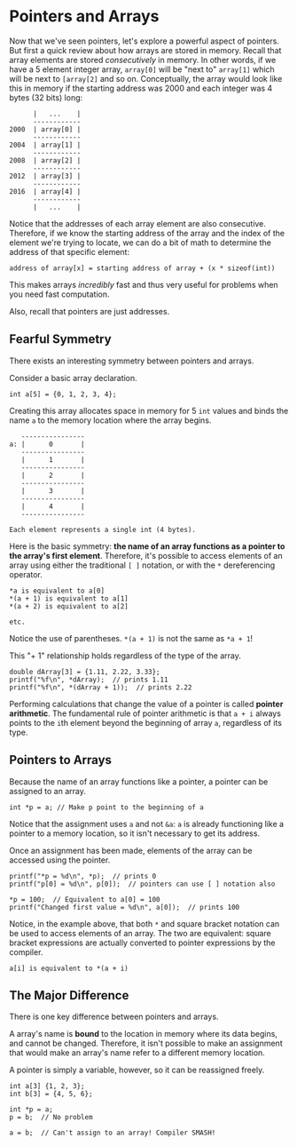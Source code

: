 # Pointers and Arrays

Now that we've seen pointers, let's explore a powerful aspect of pointers.  But first a quick review about how arrays are stored in memory.  Recall that array elements are stored *consecutively* in memory.  In other words, if we have a 5 element integer array, `array[0]` will be "next to" `array[1]` which will be next to `[array[2]` and so on.  Conceptually, the array would look like this in memory if the starting address was 2000 and each integer was 4 bytes (32 bits) long:

```
      |   ...    |
      ------------
2000  | array[0] |
      ------------
2004  | array[1] |
      ------------
2008  | array[2] |
      ------------
2012  | array[3] |
      ------------
2016  | array[4] |
      ------------
      |   ...    |

```
Notice that the addresses of each array element are also consecutive.  Therefore, if we know the starting address of the array and the index of the element we're trying to locate, we can do a bit of math to determine the address of that specific element: 
```
address of array[x] = starting address of array + (x * sizeof(int)) 
```
This makes arrays *incredibly* fast and thus very useful for problems when you need fast computation.

Also, recall that pointers are just addresses.

## Fearful Symmetry

There exists an interesting symmetry between pointers and arrays.

Consider a basic array declaration.

```
int a[5] = {0, 1, 2, 3, 4};
```

Creating this array allocates space in memory for 5 `int` values and binds the name `a` to the memory location where the array begins.

```
   ----------------
a: |      0       |
   ----------------
   |      1       |
   ----------------
   |      2       |
   ----------------
   |      3       |
   ----------------
   |      4       |
   ----------------

Each element represents a single int (4 bytes).
```

Here is the basic symmetry: **the name of an array functions as a pointer to the array's first element**. Therefore, it's possible to access elements of an array using either the traditional `[ ]` notation, or with the `*` dereferencing operator.

```
*a is equivalent to a[0]
*(a + 1) is equivalent to a[1]
*(a + 2) is equivalent to a[2]

etc.
```

Notice the use of parentheses. `*(a + 1)` is not the same as `*a + 1`!

This "+ 1" relationship holds regardless of the type of the array.

```
double dArray[3] = {1.11, 2.22, 3.33};
printf("%f\n", *dArray);  // prints 1.11
printf("%f\n", *(dArray + 1));  // prints 2.22
```

Performing calculations that change the value of a pointer is called **pointer arithmetic**. The fundamental rule of pointer arithmetic is that `a + i` always points to the `i`th element beyond the beginning of array `a`, regardless of its type.

## Pointers to Arrays 

Because the name of an array functions like a pointer, a pointer can be assigned to an array.

```
int *p = a; // Make p point to the beginning of a
```

Notice that the assignment uses `a` and not `&a`: `a` is already functioning like a pointer to a memory location, so it isn't necessary to get its address.

Once an assignment has been made, elements of the array can be accessed using the pointer.

```
printf("*p = %d\n", *p);  // prints 0
printf("p[0] = %d\n", p[0]);  // pointers can use [ ] notation also
    
*p = 100;  // Equivalent to a[0] = 100
printf("Changed first value = %d\n", a[0]);  // prints 100
```

Notice, in the example above, that both `*` and square bracket notation can be used to access elements of an array. The two are equivalent: square bracket expressions are actually converted to pointer expressions by the compiler.

```
a[i] is equivalent to *(a + i)
```

## The Major Difference

There is one key difference between pointers and arrays.

A array's name is **bound** to the location in memory where its data begins, and cannot be changed. Therefore, it isn't possible to make an assignment that would make an array's name refer to a different memory location.

A pointer is simply a variable, however, so it can be reassigned freely.

```
int a[3] {1, 2, 3};
int b[3] = {4, 5, 6};

int *p = a;
p = b;  // No problem

a = b;  // Can't assign to an array! Compiler SMASH!
```
